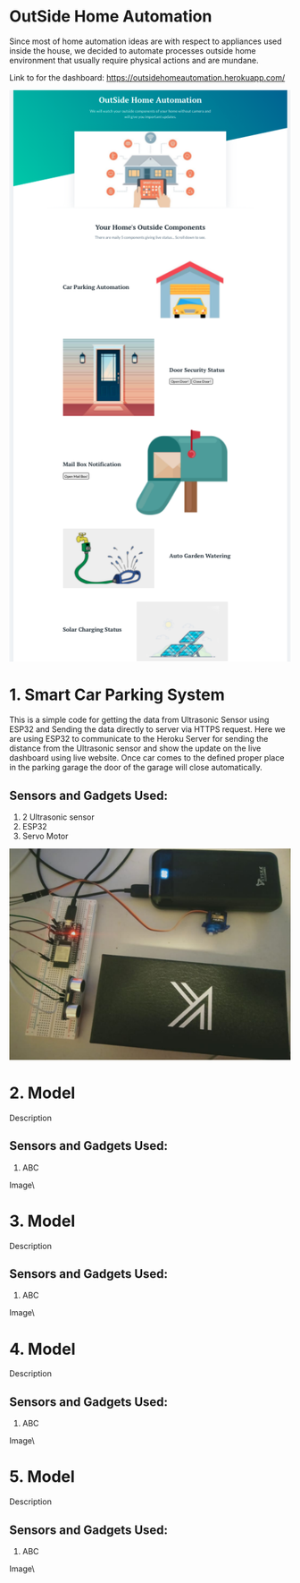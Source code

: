 # OutSide Home Automation
Since most of home automation ideas are with respect to appliances used inside the house, we decided to automate processes outside home environment that usually require physical actions and are mundane.

Link to for the dashboard: https://outsidehomeautomation.herokuapp.com/

<img src="demo/dashboard.jpeg" width="580"> 



# 1. Smart Car Parking System
This is a simple code for getting the data from Ultrasonic Sensor using ESP32 and Sending the data directly to server via HTTPS request.
Here we are using ESP32 to communicate to the Heroku Server for sending the distance from the Ultrasonic sensor and show the update on the live dashboard using live website. Once car comes to the defined proper place in the parking garage the door of the garage will close automatically. 

## Sensors and Gadgets Used:
1. 2 Ultrasonic sensor
2. ESP32
4. Servo Motor

<img src="demo/car.jpeg" width="580"> 


# 2. Model
Description

## Sensors and Gadgets Used:
1. ABC

Image\ 


# 3. Model
Description

## Sensors and Gadgets Used:
1. ABC

Image\ 


# 4. Model
Description

## Sensors and Gadgets Used:
1. ABC

Image\  


# 5. Model
Description

## Sensors and Gadgets Used:
1. ABC

Image\ 